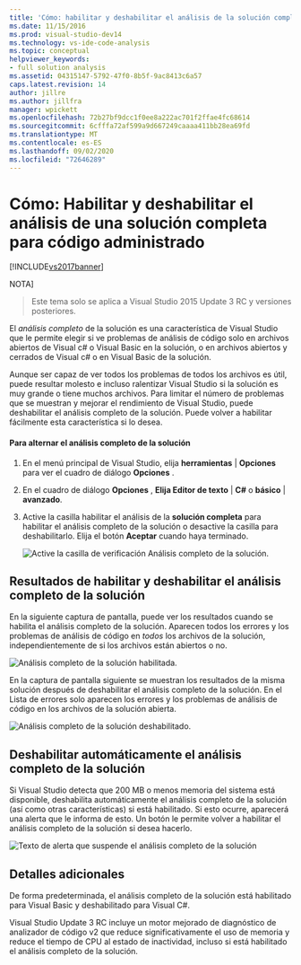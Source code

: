 ```yaml
---
title: 'Cómo: habilitar y deshabilitar el análisis de la solución completa para código administrado | Microsoft Docs'
ms.date: 11/15/2016
ms.prod: visual-studio-dev14
ms.technology: vs-ide-code-analysis
ms.topic: conceptual
helpviewer_keywords:
- full solution analysis
ms.assetid: 04315147-5792-47f0-8b5f-9ac8413c6a57
caps.latest.revision: 14
author: jillre
ms.author: jillfra
manager: wpickett
ms.openlocfilehash: 72b27bf9dcc1f0ee8a222ac701f2ffae4fc68614
ms.sourcegitcommit: 6cfffa72af599a9d667249caaaa411bb28ea69fd
ms.translationtype: MT
ms.contentlocale: es-ES
ms.lasthandoff: 09/02/2020
ms.locfileid: "72646289"
---
```

# <a name="how-to-enable-and-disable-full-solution-analysis-for-managed-code"></a>Cómo: Habilitar y deshabilitar el análisis de una solución completa para código administrado
[!INCLUDE[vs2017banner](../includes/vs2017banner.md)]

NOTA]
> Este tema solo se aplica a Visual Studio 2015 Update 3 RC y versiones posteriores.

 El *análisis completo* de la solución es una característica de Visual Studio que le permite elegir si ve problemas de análisis de código solo en archivos abiertos de Visual c# o Visual Basic en la solución, o en archivos abiertos y cerrados de Visual c# o en Visual Basic de la solución.

 Aunque ser capaz de ver todos los problemas de todos los archivos es útil, puede resultar molesto e incluso ralentizar Visual Studio si la solución es muy grande o tiene muchos archivos.  Para limitar el número de problemas que se muestran y mejorar el rendimiento de Visual Studio, puede deshabilitar el análisis completo de la solución. Puede volver a habilitar fácilmente esta característica si lo desea.

#### <a name="to-toggle-full-solution-analysis"></a>Para alternar el análisis completo de la solución

1. En el menú principal de Visual Studio, elija **herramientas** &#124; **Opciones** para ver el cuadro de diálogo **Opciones** .

2. En el cuadro de diálogo **Opciones** , **Elija Editor de texto** &#124; **C#** o **básico** &#124; **avanzado**.

3. Active la casilla habilitar el análisis de la **solución completa** para habilitar el análisis completo de la solución o desactive la casilla para deshabilitarlo. Elija el botón **Aceptar** cuando haya terminado.

     ![Active la casilla de verificación Análisis completo de la solución.](../code-quality/media/fsa-toolsoptions.png "FSA_ToolsOptions")

## <a name="results-of-enabling-and-disabling-full-solution-analysis"></a>Resultados de habilitar y deshabilitar el análisis completo de la solución
 En la siguiente captura de pantalla, puede ver los resultados cuando se habilita el análisis completo de la solución. Aparecen todos los errores y los problemas de análisis de código en *todos* los archivos de la solución, independientemente de si los archivos están abiertos o no.

 ![Análisis completo de la solución habilitada.](../code-quality/media/fsa-enabled.png "FSA_Enabled")

 En la captura de pantalla siguiente se muestran los resultados de la misma solución después de deshabilitar el análisis completo de la solución. En el Lista de errores solo aparecen los errores y los problemas de análisis de código en los archivos de la solución abierta.

 ![Análisis completo de la solución deshabilitado.](../code-quality/media/fsa-disabled.png "FSA_Disabled")

## <a name="automatically-disabling-full-solution-analysis"></a>Deshabilitar automáticamente el análisis completo de la solución
 Si Visual Studio detecta que 200 MB o menos memoria del sistema está disponible, deshabilita automáticamente el análisis completo de la solución (así como otras características) si está habilitado. Si esto ocurre, aparecerá una alerta que le informa de esto. Un botón le permite volver a habilitar el análisis completo de la solución si desea hacerlo.

 ![Texto de alerta que suspende el análisis completo de la solución](../code-quality/media/fsa-alert.png "FSA_Alert")

## <a name="additional-details"></a>Detalles adicionales
 De forma predeterminada, el análisis completo de la solución está habilitado para Visual Basic y deshabilitado para Visual C#.

 Visual Studio Update 3 RC incluye un motor mejorado de diagnóstico de analizador de código v2 que reduce significativamente el uso de memoria y reduce el tiempo de CPU al estado de inactividad, incluso si está habilitado el análisis completo de la solución.
